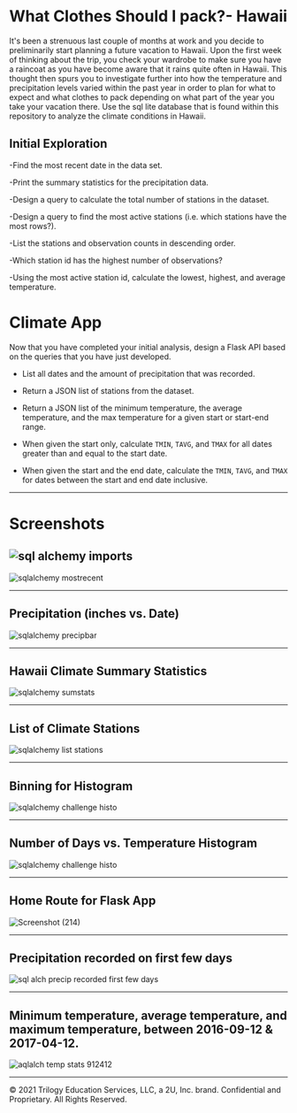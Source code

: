 # What Clothes Should I pack?- Hawaii

It's been a strenuous last couple of months at work and you decide to preliminarily start planning a future vacation to Hawaii. Upon the first week of thinking about the trip, you check your wardrobe to make sure you have a raincoat as you have become aware that it rains quite often in Hawaii. This thought then spurs you to investigate further into how the temperature and precipitation levels varied within the past year in order to plan for what to expect and what clothes to pack depending on what part of the year you take your vacation there. Use the sql lite database that is found within this repository to analyze the climate conditions in Hawaii. 

## Initial Exploration

-Find the most recent date in the data set.

-Print the summary statistics for the precipitation data.

-Design a query to calculate the total number of stations in the dataset.

-Design a query to find the most active stations (i.e. which stations have the most rows?).

-List the stations and observation counts in descending order.

-Which station id has the highest number of observations?

-Using the most active station id, calculate the lowest, highest, and average temperature.

# Climate App

Now that you have completed your initial analysis, design a Flask API based on the queries that you have just developed.


  * List all dates and the amount of precipitation that was recorded.

  * Return a JSON list of stations from the dataset.

  * Return a JSON list of the minimum temperature, the average temperature, and the max temperature for a given start or start-end range.

  * When given the start only, calculate `TMIN`, `TAVG`, and `TMAX` for all dates greater than and equal to the start date.

  * When given the start and the end date, calculate the `TMIN`, `TAVG`, and `TMAX` for dates between the start and end date inclusive.

--------------------------------------------------------------------------------------------------------------------------------------------------------------------------------------
  
  # Screenshots
  
![sql alchemy imports](https://user-images.githubusercontent.com/101612220/202082472-592a0007-4e87-4bae-8751-0d72ca385aea.png)
--------------------------------------------------------------------------------------------------------------------------------------------------------------------

![sqlalchemy mostrecent](https://user-images.githubusercontent.com/101612220/202082537-dd91b556-3f93-4dac-8203-ec7a96d5f0b3.png)

--------------------------------------------------------------------------------------------------------------------------------------------------------------------

## Precipitation (inches vs. Date)
![sqlalchemy precipbar](https://user-images.githubusercontent.com/101612220/202082564-a645516a-cdf3-428f-8246-7da6c3e8cf31.png)

--------------------------------------------------------------------------------------------------------------------------------------------------------------------

## Hawaii Climate Summary Statistics
![sqlalchemy sumstats](https://user-images.githubusercontent.com/101612220/202082583-43cbd0f5-5c04-4a5c-9c7a-dbf24f635a37.png)

--------------------------------------------------------------------------------------------------------------------------------------------------------------------

## List of Climate Stations

![sqlalchemy list stations](https://user-images.githubusercontent.com/101612220/202082642-0279429c-e210-4dd6-9ffc-df14ae3aaaf8.png)

--------------------------------------------------------------------------------------------------------------------------------------------------------------------

## Binning for Histogram

![sqlalchemy challenge histo](https://user-images.githubusercontent.com/101612220/202085131-85bdbb04-ca7f-4ed3-9666-3107ed9974a2.png)


--------------------------------------------------------------------------------------------------------------------------------------------------------------------

## Number of Days vs. Temperature Histogram

![sqlalchemy challenge histo](https://user-images.githubusercontent.com/101612220/202082007-c9f6f8b9-6b1e-4128-ae54-ffdc44a2a32a.png)

--------------------------------------------------------------------------------------------------------------------------------------------------------------------

## Home Route for Flask App

![Screenshot (214)](https://user-images.githubusercontent.com/101612220/202084871-f73a2a59-e52e-4209-ba6a-f89e53233e1f.png)

--------------------------------------------------------------------------------------------------------------------------------------------------------------------

## Precipitation recorded on first few days

![sql alch precip recorded first few days](https://user-images.githubusercontent.com/101612220/202084411-00bae390-0955-42da-bbae-89784ce6b944.png)

--------------------------------------------------------------------------------------------------------------------------------------------------------------------

## Minimum temperature, average temperature, and maximum temperature, between 2016-09-12 & 2017-04-12.

![aqlalch temp stats 912412](https://user-images.githubusercontent.com/101612220/202084398-76cbeba4-58c8-4330-bfdd-d3d3469da20c.png)


--------------------------------------------------------------------------------------------------------------------------------------------------------------------



© 2021 Trilogy Education Services, LLC, a 2U, Inc. brand. Confidential and Proprietary. All Rights Reserved.

